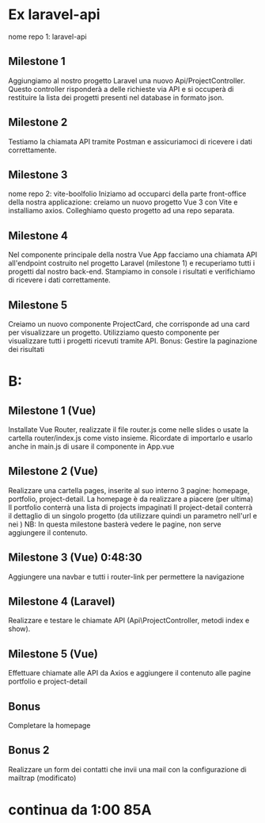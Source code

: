 # Ex laravel-api

nome repo 1: laravel-api

## Milestone 1

Aggiungiamo al nostro progetto Laravel una nuovo Api/ProjectController. Questo controller risponderà a delle richieste via API e si occuperà di restituire la lista dei progetti presenti nel database in formato json.

## Milestone 2

Testiamo la chiamata API tramite Postman e assicuriamoci di ricevere i dati correttamente.

## Milestone 3

nome repo 2: vite-boolfolio
Iniziamo ad occuparci della parte front-office della nostra applicazione: creiamo un nuovo progetto Vue 3 con Vite e installiamo axios.
Colleghiamo questo progetto ad una repo separata.

## Milestone 4

Nel componente principale della nostra Vue App facciamo una chiamata API all'endpoint costruito nel progetto Laravel (milestone 1) e recuperiamo tutti i progetti dal nostro back-end.
Stampiamo in console i risultati e verifichiamo di ricevere i dati correttamente.

## Milestone 5

Creiamo un nuovo componente ProjectCard, che corrisponde ad una card per visualizzare un progetto. Utilizziamo questo componente per visualizzare tutti i progetti ricevuti tramite API.
Bonus:
Gestire la paginazione dei risultati

# B:

## Milestone 1 (Vue)
Installate Vue Router, realizzate il file router.js come nelle slides o usate la cartella router/index.js  come visto insieme.
Ricordate di
importarlo e usarlo anche in main.js 
di usare il componente <router-view> in App.vue
## Milestone 2 (Vue)
Realizzare una cartella pages, inserite al suo interno 3 pagine: homepage, portfolio, project-detail.
La homepage è da realizzare a piacere (per ultima)
Il portfolio conterrà una lista di projects impaginati
Il project-detail conterrà il dettaglio di un singolo progetto (da utilizzare quindi un parametro nell'url e nei <router-link>)
NB: In questa milestone basterà vedere le pagine, non serve aggiungere il contenuto.
## Milestone 3 (Vue) 0:48:30
Aggiungere una navbar e tutti i router-link per permettere la navigazione
## Milestone 4 (Laravel)
Realizzare e testare le chiamate API (Api\ProjectController, metodi index e show).
## Milestone 5 (Vue)
Effettuare chiamate alle API da Axios e aggiungere il contenuto alle pagine portfolio e project-detail
## Bonus
Completare la homepage
## Bonus 2
Realizzare un form dei contatti che invii una mail con la configurazione di mailtrap (modificato) 

# continua da 1:00 85A